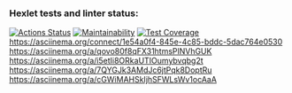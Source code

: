 ### Hexlet tests and linter status:
[![Actions Status](https://github.com/Vladimir-Serebrennikov/java-project-61/workflows/hexlet-check/badge.svg)](https://github.com/Vladimir-Serebrennikov/java-project-61/actions)
[![Maintainability](https://api.codeclimate.com/v1/badges/333b378ef27a838a3919/maintainability)](https://codeclimate.com/github/Vladimir-Serebrennikov/java-project-61/maintainability)
[![Test Coverage](https://api.codeclimate.com/v1/badges/333b378ef27a838a3919/test_coverage)](https://codeclimate.com/github/Vladimir-Serebrennikov/java-project-61/test_coverage)
https://asciinema.org/connect/1e54a0f4-845e-4c85-bddc-5dac764e0530
https://asciinema.org/a/qovo80f8qFX31htmsPlNVhGUK
https://asciinema.org/a/i5etIi8ORkaUTIOumybvqbg2t
https://asciinema.org/a/7QYGJk3AMdJc6jtPqk8DoptRu
https://asciinema.org/a/cGWiMAHSkIjhSFWLsWv1ocAaA
